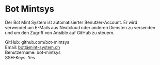 # Bot Mintsys

Der Bot Mint System ist automatisierter Benutzer-Account. Er wird verwendet um E-Mails aus Nextcloud oder anderen Diensten zu versenden und um den Zugriff von Ansible auf GitHub zu steuern.

GitHub: github.com/bot-mintsys  
Email: bot@mint-system.ch  
Benutzername: bot-mintsys  
SSH-Keys: Yes  
